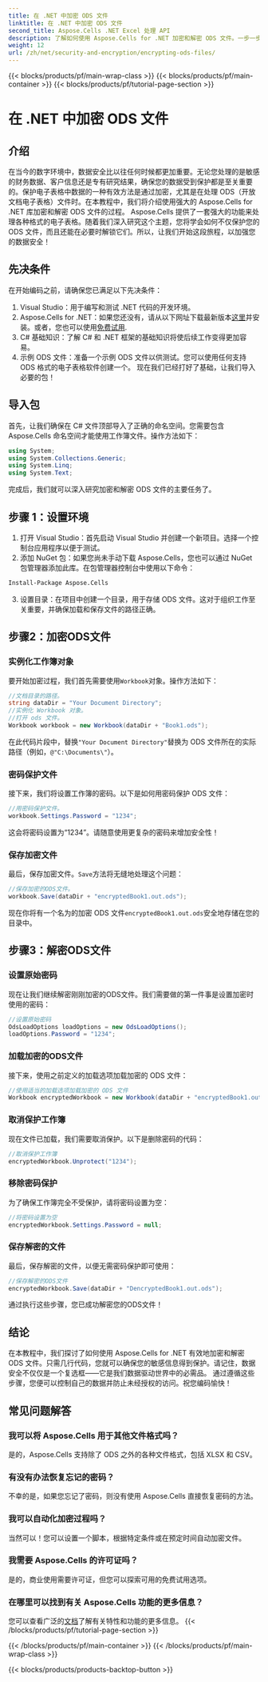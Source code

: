```yaml
---
title: 在 .NET 中加密 ODS 文件
linktitle: 在 .NET 中加密 ODS 文件
second_title: Aspose.Cells .NET Excel 处理 API
description: 了解如何使用 Aspose.Cells for .NET 加密和解密 ODS 文件。一步一步指导您保护数据安全。
weight: 12
url: /zh/net/security-and-encryption/encrypting-ods-files/
---
```


{{< blocks/products/pf/main-wrap-class >}}
{{< blocks/products/pf/main-container >}}
{{< blocks/products/pf/tutorial-page-section >}}

# 在 .NET 中加密 ODS 文件

## 介绍
在当今的数字环境中，数据安全比以往任何时候都更加重要。无论您处理的是敏感的财务数据、客户信息还是专有研究结果，确保您的数据受到保护都是至关重要的。保护电子表格中数据的一种有效方法是通过加密，尤其是在处理 ODS（开放文档电子表格）文件时。在本教程中，我们将介绍使用强大的 Aspose.Cells for .NET 库加密和解密 ODS 文件的过程。
Aspose.Cells 提供了一套强大的功能来处理各种格式的电子表格。随着我们深入研究这个主题，您将学会如何不仅保护您的 ODS 文件，而且还能在必要时解锁它们。所以，让我们开始这段旅程，以加强您的数据安全！
## 先决条件
在开始编码之前，请确保您已满足以下先决条件：
1. Visual Studio：用于编写和测试 .NET 代码的开发环境。
2. Aspose.Cells for .NET：如果您还没有，请从以下网址下载最新版本[这里](https://releases.aspose.com/cells/net/)并安装。或者，您也可以使用[免费试用](https://releases.aspose.com/).
3. C# 基础知识：了解 C# 和 .NET 框架的基础知识将使后续工作变得更加容易。
4. 示例 ODS 文件：准备一个示例 ODS 文件以供测试。您可以使用任何支持 ODS 格式的电子表格软件创建一个。
现在我们已经打好了基础，让我们导入必要的包！
## 导入包
首先，让我们确保在 C# 文件顶部导入了正确的命名空间。您需要包含 Aspose.Cells 命名空间才能使用工作簿文件。操作方法如下：
```csharp
using System;
using System.Collections.Generic;
using System.Linq;
using System.Text;
```
完成后，我们就可以深入研究加密和解密 ODS 文件的主要任务了。
## 步骤 1：设置环境
1. 打开 Visual Studio：首先启动 Visual Studio 并创建一个新项目。选择一个控制台应用程序以便于测试。
2. 添加 NuGet 包：如果您尚未手动下载 Aspose.Cells，您也可以通过 NuGet 包管理器添加此库。在包管理器控制台中使用以下命令：
```bash
Install-Package Aspose.Cells
```
3. 设置目录：在项目中创建一个目录，用于存储 ODS 文件。这对于组织工作至关重要，并确保加载和保存文件的路径正确。

## 步骤2：加密ODS文件
### 实例化工作簿对象
要开始加密过程，我们首先需要使用`Workbook`对象。操作方法如下：
```csharp
//文档目录的路径。
string dataDir = "Your Document Directory";
//实例化 Workbook 对象。
//打开 ods 文件。
Workbook workbook = new Workbook(dataDir + "Book1.ods");
```
在此代码片段中，替换`"Your Document Directory"`替换为 ODS 文件所在的实际路径（例如，`@"C:\Documents\"`）。
### 密码保护文件
接下来，我们将设置工作簿的密码。以下是如何用密码保护 ODS 文件：
```csharp
//用密码保护文件。
workbook.Settings.Password = "1234";
```
这会将密码设置为“1234”。请随意使用更复杂的密码来增加安全性！
### 保存加密文件
最后，保存加密文件。`Save`方法将无缝地处理这个问题：
```csharp
//保存加密的ODS文件。
workbook.Save(dataDir + "encryptedBook1.out.ods");
```
现在你将有一个名为的加密 ODS 文件`encryptedBook1.out.ods`安全地存储在您的目录中。
## 步骤3：解密ODS文件
### 设置原始密码
现在让我们继续解密刚刚加密的ODS文件。我们需要做的第一件事是设置加密时使用的密码：
```csharp
//设置原始密码
OdsLoadOptions loadOptions = new OdsLoadOptions();
loadOptions.Password = "1234";
```
### 加载加密的ODS文件
接下来，使用之前定义的加载选项加载加密的 ODS 文件：
```csharp
//使用适当的加载选项加载加密的 ODS 文件
Workbook encryptedWorkbook = new Workbook(dataDir + "encryptedBook1.out.ods", loadOptions);
```
### 取消保护工作簿
现在文件已加载，我们需要取消保护。以下是删除密码的代码：
```csharp
//取消保护工作簿
encryptedWorkbook.Unprotect("1234");
```
### 移除密码保护
为了确保工作簿完全不受保护，请将密码设置为空：
```csharp
//将密码设置为空
encryptedWorkbook.Settings.Password = null;
```
### 保存解密的文件
最后，保存解密的文件，以便无需密码保护即可使用：
```csharp
//保存解密的ODS文件
encryptedWorkbook.Save(dataDir + "DencryptedBook1.out.ods");
```
通过执行这些步骤，您已成功解密您的ODS文件！
## 结论
在本教程中，我们探讨了如何使用 Aspose.Cells for .NET 有效地加密和解密 ODS 文件。只需几行代码，您就可以确保您的敏感信息得到保护。请记住，数据安全不仅仅是一个复选框——它是我们数据驱动世界中的必需品。
通过遵循这些步骤，您便可以控制自己的数据并防止未经授权的访问。祝您编码愉快！
## 常见问题解答
### 我可以将 Aspose.Cells 用于其他文件格式吗？
是的，Aspose.Cells 支持除了 ODS 之外的各种文件格式，包括 XLSX 和 CSV。
### 有没有办法恢复忘记的密码？
不幸的是，如果您忘记了密码，则没有使用 Aspose.Cells 直接恢复密码的方法。
### 我可以自动化加密过程吗？
当然可以！您可以设置一个脚本，根据特定条件或在预定时间自动加密文件。
### 我需要 Aspose.Cells 的许可证吗？
是的，商业使用需要许可证，但您可以探索可用的免费试用选项。
### 在哪里可以找到有关 Aspose.Cells 功能的更多信息？
您可以查看广泛的[文档](https://reference.aspose.com/cells/net/)了解有关特性和功能的更多信息。
{{< /blocks/products/pf/tutorial-page-section >}}

{{< /blocks/products/pf/main-container >}}
{{< /blocks/products/pf/main-wrap-class >}}

{{< blocks/products/products-backtop-button >}}

